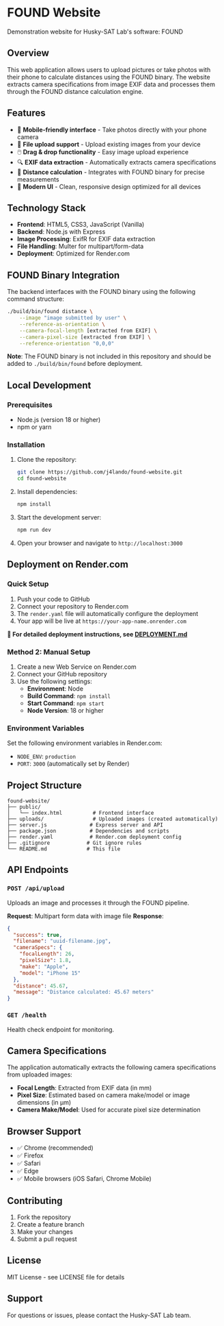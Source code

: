 # FOUND Website
Demonstration website for Husky-SAT Lab's software: FOUND

## Overview
This web application allows users to upload pictures or take photos with their phone to calculate distances using the FOUND binary. The website extracts camera specifications from image EXIF data and processes them through the FOUND distance calculation engine.

## Features
- 📱 **Mobile-friendly interface** - Take photos directly with your phone camera
- 📁 **File upload support** - Upload existing images from your device
- 🖱️ **Drag & drop functionality** - Easy image upload experience
- 🔍 **EXIF data extraction** - Automatically extracts camera specifications
- 📏 **Distance calculation** - Integrates with FOUND binary for precise measurements
- 🎨 **Modern UI** - Clean, responsive design optimized for all devices

## Technology Stack
- **Frontend**: HTML5, CSS3, JavaScript (Vanilla)
- **Backend**: Node.js with Express
- **Image Processing**: ExifR for EXIF data extraction
- **File Handling**: Multer for multipart/form-data
- **Deployment**: Optimized for Render.com

## FOUND Binary Integration
The backend interfaces with the FOUND binary using the following command structure:

```bash
./build/bin/found distance \
    --image "image submitted by user" \
    --reference-as-orientation \
    --camera-focal-length [extracted from EXIF] \
    --camera-pixel-size [extracted from EXIF] \
    --reference-orientation "0,0,0"
```

**Note**: The FOUND binary is not included in this repository and should be added to `./build/bin/found` before deployment.

## Local Development

### Prerequisites
- Node.js (version 18 or higher)
- npm or yarn

### Installation
1. Clone the repository:
   ```bash
   git clone https://github.com/j4lando/found-website.git
   cd found-website
   ```

2. Install dependencies:
   ```bash
   npm install
   ```

3. Start the development server:
   ```bash
   npm run dev
   ```

4. Open your browser and navigate to `http://localhost:3000`

## Deployment on Render.com

### Quick Setup
1. Push your code to GitHub
2. Connect your repository to Render.com
3. The `render.yaml` file will automatically configure the deployment
4. Your app will be live at `https://your-app-name.onrender.com`

**📖 For detailed deployment instructions, see [DEPLOYMENT.md](DEPLOYMENT.md)**

### Method 2: Manual Setup
1. Create a new Web Service on Render.com
2. Connect your GitHub repository
3. Use the following settings:
   - **Environment**: Node
   - **Build Command**: `npm install`
   - **Start Command**: `npm start`
   - **Node Version**: 18 or higher

### Environment Variables
Set the following environment variables in Render.com:
- `NODE_ENV`: `production`
- `PORT`: `3000` (automatically set by Render)

## Project Structure
```
found-website/
├── public/
│   └── index.html          # Frontend interface
├── uploads/                # Uploaded images (created automatically)
├── server.js              # Express server and API
├── package.json           # Dependencies and scripts
├── render.yaml            # Render.com deployment config
├── .gitignore            # Git ignore rules
└── README.md             # This file
```

## API Endpoints

### `POST /api/upload`
Uploads an image and processes it through the FOUND pipeline.

**Request**: Multipart form data with image file
**Response**: 
```json
{
  "success": true,
  "filename": "uuid-filename.jpg",
  "cameraSpecs": {
    "focalLength": 26,
    "pixelSize": 1.8,
    "make": "Apple",
    "model": "iPhone 15"
  },
  "distance": 45.67,
  "message": "Distance calculated: 45.67 meters"
}
```

### `GET /health`
Health check endpoint for monitoring.

## Camera Specifications
The application automatically extracts the following camera specifications from uploaded images:
- **Focal Length**: Extracted from EXIF data (in mm)
- **Pixel Size**: Estimated based on camera make/model or image dimensions (in μm)
- **Camera Make/Model**: Used for accurate pixel size determination

## Browser Support
- ✅ Chrome (recommended)
- ✅ Firefox
- ✅ Safari
- ✅ Edge
- ✅ Mobile browsers (iOS Safari, Chrome Mobile)

## Contributing
1. Fork the repository
2. Create a feature branch
3. Make your changes
4. Submit a pull request

## License
MIT License - see LICENSE file for details

## Support
For questions or issues, please contact the Husky-SAT Lab team. 


